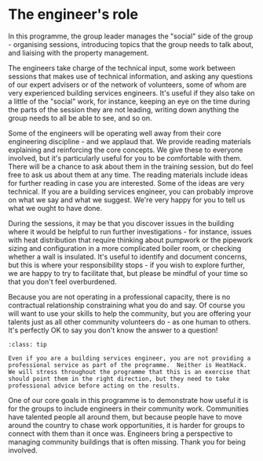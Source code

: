 # The engineer's role

In this programme, the group leader manages the "social" side of the group - organising sessions, introducing topics that the group needs to talk about, and liaising with the property management.  

The engineers take charge of the technical input, some work between sessions that makes use of technical information, and asking any questions of our expert advisers or of the network of volunteers, some of whom are very experienced building services engineers. It's useful if they also take on a little of the "social" work, for instance, keeping an eye on the time during the parts of the session they are not leading, writing down anything the group needs to all be able to see, and so on. 

<!--
```{image} TODO.jpg
:alt: image taken from site survey exercise, like a worksheet
```
-->

Some of the engineers will be operating well away from their core engineering discipline - and we applaud that.  We provide reading materials explaining and reinforcing the core concepts.  We give these to everyone involved, but it's particularly useful for you to be comfortable with them.  There will be a chance to ask about them in the training session, but do feel free to ask us about them at any time.  The reading materials include ideas for further reading in case you are interested.  Some of the ideas are very technical.  If you are a building services engineer, you can probably improve on what we say and what we suggest.  We're very happy for you to tell us what we ought to have done.

During the sessions, it may be that you discover issues in the building where it would be helpful to run further investigations - for instance, issues with heat distribution that require thinking about pumpwork or the pipework sizing and configuration in a more complicated boiler room, or checking whether a wall is insulated.  It's useful to identify and document concerns, but this is where your responsibility stops - if you wish to explore further, we are happy to try to facilitate that, but please be mindful of your time so that you don't feel overburdened.  

Because you are not operating in a professional capacity, there is no contractual relationship constraining what you do and say.  Of course you will want to use your skills to help the community, but you are offering your talents just as all other community volunteers do - as one human to others. It's perfectly OK to say you don't know the answer to a question!   

```{admonition} Professional Indemnity
:class: tip

Even if you are a building services engineer, you are not providing a professional service as part of the programme.  Neither is HeatHack.  We will stress throughout the programme that this is an exercise that should point them in the right direction, but they need to take professional advice before acting on the results.  

```

One of our core goals in this programme is to demonstrate how useful it is for the groups to include engineers in their community work.   Communities have talented people all around them, but because people have to move around the country to chase work opportunities, it is harder for groups to connect with them than it once was.   Engineers bring a perspective to managing community buildings that is often missing.   Thank you for being involved.